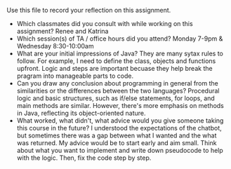 Use this file to record your reflection on this assignment.

- Which classmates did you consult with while working on this assignment?
    Renee and Katrina
- Which session(s) of TA / office hours did you attend?
    Monday 7-9pm & Wednesday 8:30-10:00am
- What are your initial impressions of Java?
    They are many sytax rules to follow. For example, I need to define the class, objects and functions upfront. 
    Logic and steps are important becuase they help break the pragram into manageable parts to code. 
- Can you draw any conclusion about programming in general from the similarities or the differences between the two languages?
    Procedural logic and basic structures, such as if/else statements, for loops, and main methods are similar. However, there's more emphasis on methods in Java, reflecting its object-oriented nature. 
- What worked, what didn't, what advice would you give someone taking this course in the future?
    I understood the expectations of the chatbot, but sometimes there was a gap between what I wanted and the what was returned. 
    My advice would be to start early and aim small. 
    Think about what you want to implement and write down pseudocode to help with the logic. 
    Then, fix the code step by step.  